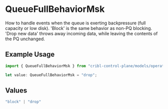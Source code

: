 # QueueFullBehaviorMsk

How to handle events when the queue is exerting backpressure (full capacity or low disk). 'Block' is the same behavior as non-PQ blocking. 'Drop new data' throws away incoming data, while leaving the contents of the PQ unchanged.

## Example Usage

```typescript
import { QueueFullBehaviorMsk } from "cribl-control-plane/models/operations";

let value: QueueFullBehaviorMsk = "drop";
```

## Values

```typescript
"block" | "drop"
```